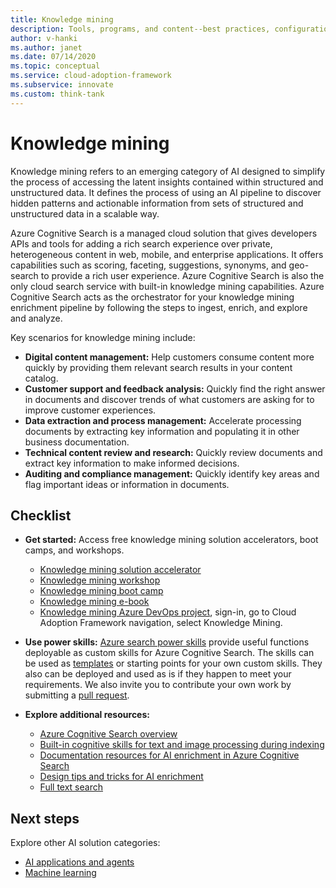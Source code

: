 ```yaml
---
title: Knowledge mining
description: Tools, programs, and content--best practices, configuration templates, and architecture guidance--to simplify adoption of AI and cloud-native practices at scale.
author: v-hanki
ms.author: janet
ms.date: 07/14/2020
ms.topic: conceptual
ms.service: cloud-adoption-framework
ms.subservice: innovate
ms.custom: think-tank
---
```


# Knowledge mining

Knowledge mining refers to an emerging category of AI designed to simplify the process of accessing the latent insights contained within structured and unstructured data. It defines the process of using an AI pipeline to discover hidden patterns and actionable information from sets of structured and unstructured data in a scalable way.

Azure Cognitive Search is a managed cloud solution that gives developers APIs and tools for adding a rich search experience over private, heterogeneous content in web, mobile, and enterprise applications. It offers capabilities such as scoring, faceting, suggestions, synonyms, and geo-search to provide a rich user experience. Azure Cognitive Search is also the only cloud search service with built-in knowledge mining capabilities. Azure Cognitive Search acts as the orchestrator for your knowledge mining enrichment pipeline by following the steps to ingest, enrich, and explore and analyze.

Key scenarios for knowledge mining include:

- **Digital content management:** Help customers consume content more quickly by providing them relevant search results in your content catalog.
- **Customer support and feedback analysis:** Quickly find the right answer in documents and discover trends of what customers are asking for to improve customer experiences.
- **Data extraction and process management:** Accelerate processing documents by extracting key information and populating it in other business documentation.
- **Technical content review and research:** Quickly review documents and extract key information to make informed decisions.
- **Auditing and compliance management:** Quickly identify key areas and flag important ideas or information in documents.

## Checklist

- **Get started:** Access free knowledge mining solution accelerators, boot camps, and workshops.

  - [Knowledge mining solution accelerator](https://github.com/Azure-Samples/azure-search-knowledge-mining)
  - [Knowledge mining workshop](https://github.com/Azure-Samples/azure-search-knowledge-mining/tree/master/workshops)
  - [Knowledge mining boot camp](https://github.com/MicrosoftLearning/LearnAI-KnowledgeMiningBootcamp)
  - [Knowledge mining e-book](https://azure.microsoft.com/resources/a-developers-guide-to-building-ai-driven-knowledge-mining-solutions/)
  - [Knowledge mining Azure DevOps project](https://azuredevopsdemogenerator.azurewebsites.net/?name=kmine), sign-in, go to Cloud Adoption Framework navigation, select Knowledge Mining. 

- **Use power skills:** [Azure search power skills](https://github.com/Azure-Samples/azure-search-power-skills) provide useful functions deployable as custom skills for Azure Cognitive Search. The skills can be used as [templates](https://github.com/Azure-Samples/azure-search-power-skills/blob/master/Template/HelloWorld/README.md) or starting points for your own custom skills. They also can be deployed and used as is if they happen to meet your requirements. We also invite you to contribute your own work by submitting a [pull request](https://github.com/Azure-Samples/azure-search-power-skills/compare).

- **Explore additional resources:**

  - [Azure Cognitive Search overview](/azure/search/search-what-is-azure-search)
  - [Built-in cognitive skills for text and image processing during indexing](/azure/search/cognitive-search-predefined-skills)
  - [Documentation resources for AI enrichment in Azure Cognitive Search](/azure/search/cognitive-search-resources-documentation)
  - [Design tips and tricks for AI enrichment](/azure/search/cognitive-search-concept-troubleshooting)
  - [Full text search](/azure/search/search-lucene-query-architecture)

## Next steps

Explore other AI solution categories:

- [AI applications and agents](./ai-applications.md)
- [Machine learning](./machine-learning.md)
